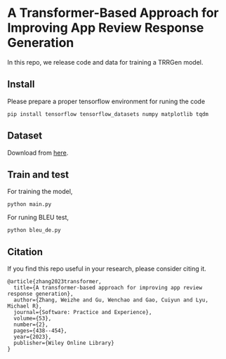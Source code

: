 # A Transformer-Based Approach for Improving App Review Response Generation
In this repo, we release code and data for training a TRRGen model.
## Install
Please prepare a proper tensorflow environment for runing the code
```
pip install tensorflow tensorflow_datasets numpy matplotlib tqdm
```

## Dataset
Download from [here](https://drive.google.com/file/d/1Ycl7AW5jhYHMyPqJT8KimAgdFz8hitjK/view?usp=sharing).

## Train and test
For training the model,
```
python main.py
```
For runing BLEU test,
```
python bleu_de.py
```

## Citation
If you find this repo useful in your research, please consider citing it.
```
@article{zhang2023transformer,
  title={A transformer-based approach for improving app review response generation},
  author={Zhang, Weizhe and Gu, Wenchao and Gao, Cuiyun and Lyu, Michael R},
  journal={Software: Practice and Experience},
  volume={53},
  number={2},
  pages={438--454},
  year={2023},
  publisher={Wiley Online Library}
}
```
